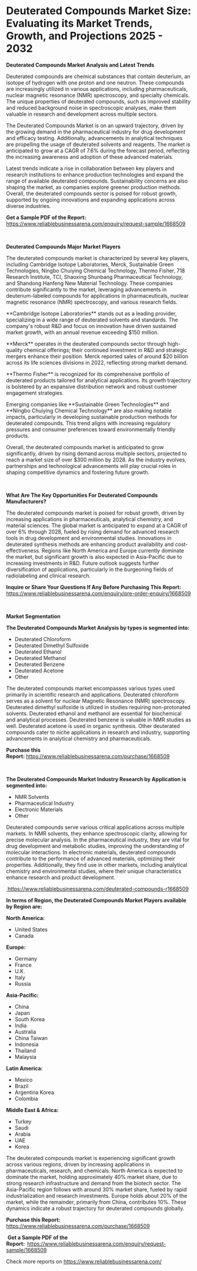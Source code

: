 <p><h1>Deuterated Compounds Market Size: Evaluating its Market Trends, Growth, and Projections 2025 - 2032</h1></p><p><strong>Deuterated Compounds Market Analysis and Latest Trends</strong></p>
<p><p>Deuterated compounds are chemical substances that contain deuterium, an isotope of hydrogen with one proton and one neutron. These compounds are increasingly utilized in various applications, including pharmaceuticals, nuclear magnetic resonance (NMR) spectroscopy, and specialty chemicals. The unique properties of deuterated compounds, such as improved stability and reduced background noise in spectroscopic analyses, make them valuable in research and development across multiple sectors.</p><p>The Deuterated Compounds Market is on an upward trajectory, driven by the growing demand in the pharmaceutical industry for drug development and efficacy testing. Additionally, advancements in analytical techniques are propelling the usage of deuterated solvents and reagents. The market is anticipated to grow at a CAGR of 7.6% during the forecast period, reflecting the increasing awareness and adoption of these advanced materials.</p><p>Latest trends indicate a rise in collaboration between key players and research institutions to enhance production technologies and expand the range of available deuterated compounds. Sustainability concerns are also shaping the market, as companies explore greener production methods. Overall, the deuterated compounds sector is poised for robust growth, supported by ongoing innovations and expanding applications across diverse industries.</p></p>
<p><strong>Get a Sample PDF of the Report:&nbsp;</strong> <a href="https://www.reliablebusinessarena.com/enquiry/request-sample/1668509?utm_campaign=2235&utm_medium=2&utm_source=Github&utm_content=ia&utm_term=30012025&utm_id=deuterated-compounds">https://www.reliablebusinessarena.com/enquiry/request-sample/1668509</a></p>
<p>&nbsp;</p>
<p><strong>Deuterated Compounds Major Market Players</strong></p>
<p><p>The deuterated compounds market is characterized by several key players, including Cambridge Isotope Laboratories, Merck, Sustainable Green Technologies, Ningbo Chuiying Chemical Technology, Thermo Fisher, 718 Research Institute, TCI, Shaoxing Shunbang Pharmaceutical Technology, and Shandong Hanfeng New Material Technology. These companies contribute significantly to the market, leveraging advancements in deuterium-labeled compounds for applications in pharmaceuticals, nuclear magnetic resonance (NMR) spectroscopy, and various research fields.</p><p>**Cambridge Isotope Laboratories** stands out as a leading provider, specializing in a wide range of deuterated solvents and standards. The company's robust R&D and focus on innovation have driven sustained market growth, with an annual revenue exceeding $150 million.</p><p>**Merck** operates in the deuterated compounds sector through high-quality chemical offerings; their continued investment in R&D and strategic mergers enhance their position. Merck reported sales of around $20 billion across its life sciences divisions in 2022, reflecting strong market demand.</p><p>**Thermo Fisher** is recognized for its comprehensive portfolio of deuterated products tailored for analytical applications. Its growth trajectory is bolstered by an expansive distribution network and robust customer engagement strategies.</p><p>Emerging companies like **Sustainable Green Technologies** and **Ningbo Chuiying Chemical Technology** are also making notable impacts, particularly in developing sustainable production methods for deuterated compounds. This trend aligns with increasing regulatory pressures and consumer preferences toward environmentally friendly products.</p><p>Overall, the deuterated compounds market is anticipated to grow significantly, driven by rising demand across multiple sectors, projected to reach a market size of over $300 million by 2028. As the industry evolves, partnerships and technological advancements will play crucial roles in shaping competitive dynamics and fostering future growth.</p></p>
<p>&nbsp;</p>
<p><strong>What Are The Key Opportunities For Deuterated Compounds Manufacturers?</strong></p>
<p><p>The deuterated compounds market is poised for robust growth, driven by increasing applications in pharmaceuticals, analytical chemistry, and material sciences. The global market is anticipated to expand at a CAGR of over 6% through 2028, fueled by rising demand for advanced research tools in drug development and environmental studies. Innovations in deuterated synthesis methods are enhancing product availability and cost-effectiveness. Regions like North America and Europe currently dominate the market, but significant growth is also expected in Asia-Pacific due to increasing investments in R&D. Future outlook suggests further diversification of applications, particularly in the burgeoning fields of radiolabeling and clinical research.</p></p>
<p><strong>Inquire or Share Your Questions If Any Before Purchasing This Report:</strong> <a href="https://www.reliablebusinessarena.com/enquiry/pre-order-enquiry/1668509?utm_campaign=2235&utm_medium=2&utm_source=Github&utm_content=ia&utm_term=30012025&utm_id=deuterated-compounds">https://www.reliablebusinessarena.com/enquiry/pre-order-enquiry/1668509</a></p>
<p>&nbsp;</p>
<p><strong>Market Segmentation</strong></p>
<p><strong>The Deuterated Compounds Market Analysis by types is segmented into:</strong></p>
<p><ul><li>Deuterated Chloroform</li><li>Deuterated Dimethyl Sulfoxide</li><li>Deuterated Ethanol</li><li>Deuterated Methanol</li><li>Deuterated Benzene</li><li>Deuterated Acetone</li><li>Other</li></ul></p>
<p><p>The deuterated compounds market encompasses various types used primarily in scientific research and applications. Deuterated chloroform serves as a solvent for nuclear Magnetic Resonance (NMR) spectroscopy. Deuterated dimethyl sulfoxide is utilized in studies requiring non-protonated solvents. Deuterated ethanol and methanol are essential for biochemical and analytical processes. Deuterated benzene is valuable in NMR studies as well. Deuterated acetone is used in organic synthesis. Other deuterated compounds cater to niche applications in research and industry, supporting advancements in analytical chemistry and pharmaceuticals.</p></p>
<p><strong>Purchase this Report:&nbsp;</strong><a href="https://www.reliablebusinessarena.com/purchase/1668509?utm_campaign=2235&utm_medium=2&utm_source=Github&utm_content=ia&utm_term=30012025&utm_id=deuterated-compounds">https://www.reliablebusinessarena.com/purchase/1668509</a></p>
<p>&nbsp;</p>
<p><strong>The Deuterated Compounds Market Industry Research by Application is segmented into:</strong></p>
<p><ul><li>NMR Solvents</li><li>Pharmaceutical Industry</li><li>Electronic Materials</li><li>Other</li></ul></p>
<p><p>Deuterated compounds serve various critical applications across multiple markets. In NMR solvents, they enhance spectroscopic clarity, allowing for precise molecular analysis. In the pharmaceutical industry, they are vital for drug development and metabolic studies, improving the understanding of molecular interactions. In electronic materials, deuterated compounds contribute to the performance of advanced materials, optimizing their properties. Additionally, they find use in other markets, including analytical chemistry and environmental studies, where their unique characteristics enhance research and product development.</p></p>
<p><a href="https://www.reliablebusinessarena.com/deuterated-compounds-r1668509?utm_campaign=2235&utm_medium=2&utm_source=Github&utm_content=ia&utm_term=30012025&utm_id=deuterated-compounds">&nbsp;https://www.reliablebusinessarena.com/deuterated-compounds-r1668509</a></p>
<p><strong>In terms of Region, the Deuterated Compounds Market Players available by Region are:</strong></p>
<p>
    <p> <strong> North America: </strong>
        <ul>
            <li>United States</li>
            <li>Canada</li>
        </ul>
        </p> 
    <p> <strong> Europe: </strong>
        <ul>
            <li>Germany</li>
            <li>France</li>
            <li>U.K.</li>
            <li>Italy</li>
            <li>Russia</li>
        </ul>
        </p> 
    <p> <strong> Asia-Pacific: </strong>
        <ul>
            <li>China</li>
            <li>Japan</li>
            <li>South Korea</li>
            <li>India</li>
            <li>Australia</li>
            <li>China Taiwan</li>
            <li>Indonesia</li>
            <li>Thailand</li>
            <li>Malaysia</li>
        </ul>
        </p> 
    <p> <strong> Latin America: </strong>
        <ul>
            <li>Mexico</li>
            <li>Brazil</li>
            <li>Argentina Korea</li>
            <li>Colombia</li>
        </ul>
        </p> 
    <p> <strong> Middle East & Africa: </strong>
        <ul>
            <li>Turkey</li>
            <li>Saudi</li>
            <li>Arabia</li>
            <li>UAE</li>
            <li>Korea</li>
        </ul>
    </p>
    </p>
<p><p>The deuterated compounds market is experiencing significant growth across various regions, driven by increasing applications in pharmaceuticals, research, and chemicals. North America is expected to dominate the market, holding approximately 40% market share, due to strong research infrastructure and demand from the biotech sector. The Asia-Pacific region follows with around 30% market share, fueled by rapid industrialization and research investments. Europe holds about 20% of the market, while the remainder, primarily from China, contributes 10%. These dynamics indicate a robust trajectory for deuterated compounds globally.</p></p>
<p><strong>Purchase this Report: </strong><a href="https://www.reliablebusinessarena.com/purchase/1668509?utm_campaign=2235&utm_medium=2&utm_source=Github&utm_content=ia&utm_term=30012025&utm_id=deuterated-compounds">https://www.reliablebusinessarena.com/purchase/1668509</a></p>
<p>&nbsp;<strong>Get a Sample PDF of the Report:&nbsp;&nbsp;</strong><a href="https://www.reliablebusinessarena.com/enquiry/request-sample/1668509?utm_campaign=2235&utm_medium=2&utm_source=Github&utm_content=ia&utm_term=30012025&utm_id=deuterated-compounds">https://www.reliablebusinessarena.com/enquiry/request-sample/1668509</a></p>
<p><strong></strong></p>
<p>Check more reports on <a href="https://www.reliablebusinessarena.com/?utm_campaign=2235&utm_medium=2&utm_source=Github&utm_content=ia&utm_term=30012025&utm_id=deuterated-compounds">https://www.reliablebusinessarena.com/</a></p>